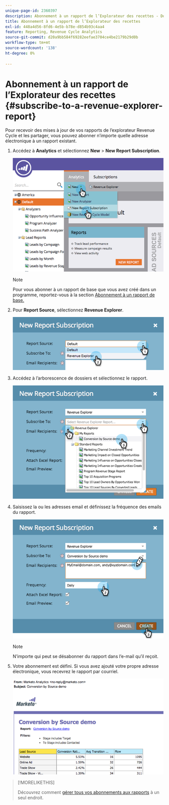 ```yaml
---
unique-page-id: 2360397
description: Abonnement à un rapport de l’Explorateur des recettes - Documents Marketo - Documentation du produit
title: Abonnement à un rapport de l’Explorateur des recettes
exl-id: 448a4d56-8fd6-4e5b-b78e-d854b93c4aa4
feature: Reporting, Revenue Cycle Analytics
source-git-commit: d20a9bb584f69282eefae3704ce4be2179b29d0b
workflow-type: tm+mt
source-wordcount: '138'
ht-degree: 0%

---
```


# Abonnement à un rapport de l’Explorateur des recettes {#subscribe-to-a-revenue-explorer-report}

Pour recevoir des mises à jour de vos rapports de l’explorateur Revenue Cycle et les partager, vous pouvez abonner n’importe quelle adresse électronique à un rapport existant.

1. Accédez à **Analytics** et sélectionnez **New** > **New Report Subscription**.

   ![](assets/image2014-9-17-12-3a46-3a20.png)

   >[!NOTE]
   >
   >Pour vous abonner à un rapport de base que vous avez créé dans un programme, reportez-vous à la section [Abonnement à un rapport de base.](/help/marketo/product-docs/reporting/basic-reporting/report-subscriptions/subscribe-to-a-basic-report.md)

1. Pour **Report Source**, sélectionnez **Revenue Explorer**.

   ![](assets/image2014-9-17-12-3a47-3a11.png)

1. Accédez à l’arborescence de dossiers et sélectionnez le rapport.

   ![](assets/image2014-9-17-12-3a47-3a17.png)

1. Saisissez la ou les adresses email et définissez la fréquence des emails du rapport.

   ![](assets/image2014-9-17-12-3a47-3a22.png)

   >[!NOTE]
   >
   >N’importe qui peut se désabonner du rapport dans l’e-mail qu’il reçoit.

1. Votre abonnement est défini. Si vous avez ajouté votre propre adresse électronique, vous recevrez le rapport par courriel.

   ![](assets/image2014-9-17-12-3a47-3a54.png)

>[!MORELIKETHIS]
>
>Découvrez comment [gérer tous vos abonnements aux rapports](/help/marketo/product-docs/reporting/basic-reporting/report-subscriptions/manage-report-subscriptions.md) à un seul endroit.
